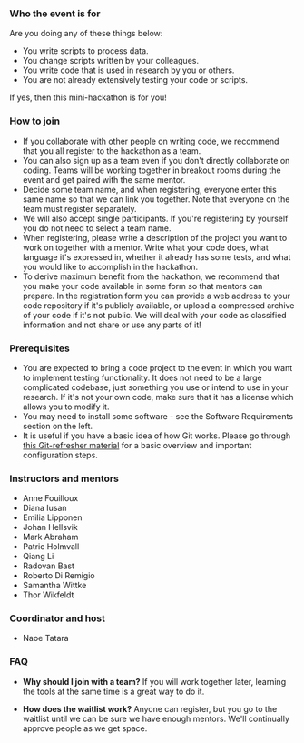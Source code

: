 
### Who the event is for

Are you doing any of these things below:
- You write scripts to process data.
- You change scripts written by your colleagues.
- You write code that is used in research by you or others.
- You are not already extensively testing your code or scripts.

If yes, then this mini-hackathon is for you!

### How to join

- If you collaborate with other people on writing code, we recommend
  that you all register to the hackathon as a team.
- You can also sign up as a team even if you don't directly
  collaborate on coding. Teams will be working together in breakout
  rooms during the event and get paired with the same mentor.  
- Decide some team name, and when registering, everyone enter this
  same name so that we can link you together. Note that everyone on
  the team must register separately.
- We will also accept single participants. If you're registering by
  yourself you do not need to select a team name.
- When registering, please write a description of the project you
  want to work on together with a mentor. Write what your code does,
  what language it's expressed in, whether it already has some tests,
  and what you would like to accomplish in the hackathon.
- To derive maximum benefit from the hackathon, we recommend that you
  make your code available in some form so that mentors can prepare.
  In the registration form you can provide a web address to your code
  repository if it's publicly available, or upload a compressed archive
  of your code if it's not public. We will deal with your code as
  classified information and not share or use any parts of it!
  
  
### Prerequisites

- You are expected to bring a code project to the event in which you want to implement
  testing functionality. It does not need to be a large complicated codebase,
  just something you use or intend to use in your research. If it's not your own code,
  make sure that it has a license which allows you to modify it.
- You may need to install some software - see the Software Requirements section on the left.
- It is useful if you have a basic idea of how Git works. Please go through
  [this Git-refresher material](https://coderefinery.github.io/git-refresher/)
  for a basic overview and important configuration steps.


### Instructors and mentors

- Anne Fouilloux
- Diana Iusan
- Emilia Lipponen
- Johan Hellsvik
- Mark Abraham
- Patric Holmvall
- Qiang Li
- Radovan Bast
- Roberto Di Remigio
- Samantha Wittke
- Thor Wikfeldt


### Coordinator and host

- Naoe Tatara




### FAQ

- **Why should I join with a team?**  If you will work together later,
  learning the tools at the same time is a great way to do it.

- **How does the waitlist work?**  Anyone can register, but you go to
  the waitlist until we can be sure we have enough mentors.  We'll
  continually approve people as we get space.

